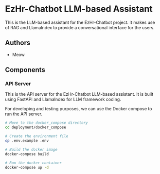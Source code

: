 # EzHr-Chatbot LLM-based Assistant

This is the LLM-based assistant for the EzHr-Chatbot project. It makes use of RAG and LlamaIndex to provide a conversational interface for the users.

## Authors

- Meow

## Components

### API Server

This is the API server for the EzHr-Chatbot LLM-based assistant. It is built using FastAPI and LlamaIndex for LLM framework coding.

For developing and testing purposes, we can use the Docker compose to run the API server.

```bash
# Move to the docker_compose directory
cd deployment/docker_compose

# Create the environment file
cp .env.example .env

# Build the docker image
docker-compose build

# Run the docker container
docker-compose up -d
```